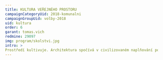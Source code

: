 ```yaml
---
title: KULTURA VEŘEJNÉHO PROSTORU
campaignCategoryUid: 2018-komunalni
campaignGroupUid: volby-2018
uid: kultura
order: 6
garant: tomas.vich
redmine: 29097
img: program/skolstvi.jpg
intro: > 
Prostředí kultivuje. Architektura spočívá v civilizovaném naplňování potřeb činorodého ruchu města i potřeby zeleně, klidu, stínu a estetické kvality.  
---
```



